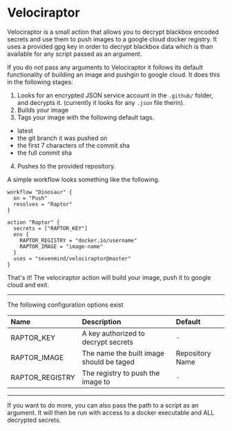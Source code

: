 # Velociraptor

Velociraptor is a small action that allows you to decrypt blackbox encoded
secrets and use them to push images to a google cloud docker registry. It
uses a provided gpg key in order to decrypt blackbox data which is than
available for any script passed as an argument.

If you do not pass any arguments to Velociraptor it follows its default
functionality of building an image and pushgin to google cloud. It does this in
the following stages:

1. Looks for an encrypted JSON service account in the `.github/` folder, and
   decrypts it. (currently it looks for any `.json` file therin).
2. Builds your image
3. Tags your image with the following default tags.
- latest
- the git branch it was pushed on
- the first 7 characters of the commit sha
- the full commit sha
4. Pushes to the provided repository.


A simple workflow looks something like the following.

```hcl
workflow "Dinosaur" {
  on = "Push"
  resolves = "Raptor"
}

action "Raptor" {
  secrets = ["RAPTOR_KEY"]
  env {
    RAPTOR_REGISTRY = "docker.io/username"
    RAPTOR_IMAGE = "image-name"
  }
  uses = "sevenmind/velociraptor@master"
}
```

That's it! The velociraptor action will build your image, push it to google
cloud and exit.

---

The following configuration options exist

| Name            | Description                             | Default         |
|:----------------|:----------------------------------------|:----------------|
| RAPTOR_KEY      | A key authorized to decrypt secrets     | `-`             |
| RAPTOR_IMAGE    | The name the built image should be taged| Repository Name |
| RAPTOR_REGISTRY | The registry to push the image to       | `-`             |

---

If you want to do more, you can also pass the path to a script as an argument.
It will then be run with access to a docker executable and ALL decrypted
secrets.
